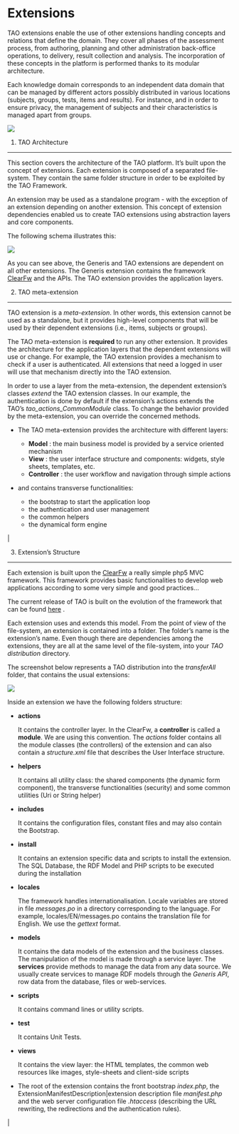 <!--
parent: 'Documentation for core components'
created_at: '2011-03-04 17:31:25'
updated_at: '2013-03-21 15:18:15'
authors:
    - 'Joel Bout'
contributors:
    - 'Bertrand Chevrier'
tags:
    - 'Documentation for core components'
-->

Extensions
==========



TAO extensions enable the use of other extensions handling concepts and relations that define the domain. They cover all phases of the assessment process, from authoring, planning and other administration back-office operations, to delivery, result collection and analysis. The incorporation of these concepts in the platform is performed thanks to its modular architecture.

Each knowledge domain corresponds to an independent data domain that can be managed by different actors possibly distributed in various locations (subjects, groups, tests, items and results). For instance, and in order to ensure privacy, the management of subjects and their characteristics is managed apart from groups.

![](http://forge.taotesting.com/attachments/542/extension_model.png)

1. TAO Architecture
-------------------

This section covers the architecture of the TAO platform. It’s built upon the concept of extensions. Each extension is composed of a separated file-system. They contain the same folder structure in order to be exploited by the TAO Framework.

An extension may be used as a standalone program - with the exception of an extension depending on another extension. This concept of extension dependencies enabled us to create TAO extensions using abstraction layers and core components.

The following schema illustrates this:

![](http://forge.taotesting.com/attachments/download/2239/extensions.png)

As you can see above, the Generis and TAO extensions are dependent on all other extensions. The Generis extension contains the framework [ClearFw](http://code.google.com/p/clearfw/) and the APIs. The TAO extension provides the application layers.

2. TAO meta-extension
---------------------

TAO extension is a *meta-extension*. In other words, this extension cannot be used as a standalone, but it provides high-level components that will be used by their dependent extensions (i.e., items, subjects or groups).

The TAO meta-extension is **required** to run any other extension. It provides the architecture for the application layers that the dependent extensions will use or change. For example, the TAO extension provides a mechanism to check if a user is authenticated. All extensions that need a logged in user will use that mechanism directly into the TAO extension.

In order to use a layer from the meta-extension, the dependent extension’s classes *extend* the TAO extension classes. In our example, the authentication is done by default if the extension’s actions extends the TAO’s *tao_actions_CommonModule* class. To change the behavior provided by the meta-extension, you can override the concerned methods.

-   The TAO meta-extension provides the architecture with different layers:
    -   **Model** : the main business model is provided by a service oriented mechanism
    -   **View** : the user interface structure and components: widgets, style sheets, templates, etc.
    -   **Controller** : the user workflow and navigation through simple actions



-   and contains transverse functionalities:
    -   the bootstrap to start the application loop
    -   the authentication and user management
    -   the common helpers
    -   the dynamical form engine

|

3. Extension’s Structure
------------------------

Each extension is built upon the [ClearFw](http://code.google.com/p/clearfw/) a really simple php5 MVC framework. This framework provides basic functionalities to develop web applications according to some very simple and good practices…

The current release of TAO is built on the evolution of the framework that can be found [here](http://clearfw.googlecode.com/svn/tags/taoTransfer) .

Each extension uses and extends this model. From the point of view of the file-system, an extension is contained into a folder. The folder’s name is the extension’s name. Even though there are dependencies among the extensions, they are all at the same level of the file-system, into your *TAO distribution* directory.

The screenshot below represents a TAO distribution into the *transferAll* folder, that contains the usual extensions:

![](http://forge.taotesting.com/attachments/394/extension_filesystem.png)

Inside an extension we have the following folders structure:

-   **actions**

    It contains the controller layer.
    In the ClearFw, a **controller** is called a **module**. We are using this convention.
    The *actions* folder contains all the module classes (the controllers) of the extension and can also contain a *structure.xml* file that describes the User Interface structure.



-   **helpers**

    It contains all utility class: the shared components (the dynamic form component), the transverse functionalities (security) and some common utilities (Uri or String helper)



-   **includes**

    It contains the configuration files, constant files and may also contain the Bootstrap.



-   **install**

    It contains an extension specific data and scripts to install the extension. The SQL Database, the RDF Model and PHP scripts to be executed during the installation



-   **locales**

    The framework handles internationalisation. Locale variables are stored in file *messages.po* in a directory corresponding to the language. For example, locales/EN/messages.po contains the translation file for English. We use the *gettext* format.



-   **models**

    It contains the data models of the extension and the business classes. The manipulation of the model is made through a service layer. The **services** provide methods to manage the data from any data source. We usually create services to manage RDF models through the *Generis API*, row data from the database, files or web-services.



-   **scripts**

    It contains command lines or utility scripts.



-   **test**

    It contains Unit Tests.



-   **views**

    It contains the view layer: the HTML templates, the common web resources like images, style-sheets and client-side scripts



-   The root of the extension contains the front bootstrap *index.php*, the ExtensionManifestDescription|extension description file *manifest.php* and the web server configuration file *.htaccess* (describing the URL rewriting, the redirections and the authentication rules).

|


